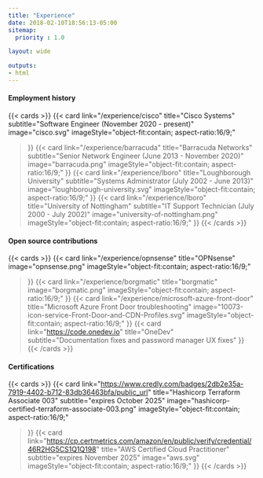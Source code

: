 ```yaml
---
title: "Experience"
date: 2018-02-10T18:56:13-05:00
sitemap:
  priority : 1.0

layout: wide

outputs:
- html
---
```

#### Employment history

{{< cards >}}
  {{< card
        link="/experience/cisco"
        title="Cisco Systems"
        subtitle="Software Engineer (November 2020 - present)"
        image="cisco.svg"
        imageStyle="object-fit:contain; aspect-ratio:16/9;"
  >}}
  {{< card
        link="/experience/barracuda"
        title="Barracuda Networks"
        subtitle="Senior Network Engineer (June 2013 - November 2020)"
        image="barracuda.png"
        imageStyle="object-fit:contain; aspect-ratio:16/9;"
  >}}
  {{< card
        link="/experience/lboro"
        title="Loughborough University"
        subtitle="Systems Administrator (July 2002 - June 2013)"
        image="loughborough-university.svg"
        imageStyle="object-fit:contain; aspect-ratio:16/9;"
  >}}
  {{< card
        link="/experience/lboro"
        title="University of Nottingham"
        subtitle="IT Support Technician (July 2000 - July 2002)"
        image="university-of-nottingham.png"
        imageStyle="object-fit:contain; aspect-ratio:16/9;"
  >}}
{{< /cards >}}

#### Open source contributions

{{< cards >}}
  {{< card
        link="/experience/opnsense"
        title="OPNsense"
        image="opnsense.png"
        imageStyle="object-fit:contain; aspect-ratio:16/9;"
  >}}
  {{< card
        link="/experience/borgmatic"
        title="borgmatic"
        image="borgmatic.png"
        imageStyle="object-fit:contain; aspect-ratio:16/9;"
  >}}
  {{< card
        link="/experience/microsoft-azure-front-door"
        title="Microsoft Azure Front Door troubleshooting"
        image="10073-icon-service-Front-Door-and-CDN-Profiles.svg"
        imageStyle="object-fit:contain; aspect-ratio:16/9;"
  >}}
  {{< card
        <!-- markdownlint-disable-next-line MD034 -->
        link="https://code.onedev.io"
        title="OneDev"
        subtitle="Documentation fixes and password manager UX fixes"
  >}}
{{< /cards >}}

#### Certifications

{{< cards >}}
  {{< card
        <!-- markdownlint-disable-next-line MD034 -->
        link="https://www.credly.com/badges/2db2e35a-7919-4402-b712-83db36463bfa/public_url"
        title="Hashicorp Terraform Associate 003"
        subtitle="expires October 2025"
        image="hashicorp-certified-terraform-associate-003.png"
        imageStyle="object-fit:contain; aspect-ratio:16/9;"
  >}}
  {{< card
        <!-- markdownlint-disable-next-line MD034 -->
        link="https://cp.certmetrics.com/amazon/en/public/verify/credential/46R2HG5CS1Q1Q198"
        title="AWS Certified Cloud Practitioner"
        subtitle="expires November 2025"
        image="aws.svg"
        imageStyle="object-fit:contain; aspect-ratio:16/9;"
  >}}
{{< /cards >}}
